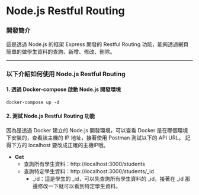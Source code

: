 # Node.js Restful Routing

### 開發簡介

這是透過 Node.js 的框架 Express 開發的 Restful Routing 功能，能夠透過網頁簡單的做學生資料的查詢、新增、修改、刪除。

---

### 以下介紹如何使用 Node.js Restful Routing

#### 1. 透過 Docker-compose 啟動 Node.js 開發環境

```shell
docker-compose up -d
```
#### 2. 測試 Node.js Restful Routing 功能
因為是透過 Docker 建立的 Node.js 開發環境，可以查看 Docker 是在哪個環境下安裝的，查看該主機的 IP 地址，接著使用 Postman 測試以下的 API URL。
記得下方的 localhost 要改成正確的主機IP哦。
* **Get**
  * 查詢所有學生資料：http://localhost:3000/students
  * 查詢特定學生資料：http://localhost:3000/students/_id
    * _id：這是學生的 _id，可以先查詢所有學生資料的 _id，接著在 _id 那邊修改一下就可以看到特定學生資料。